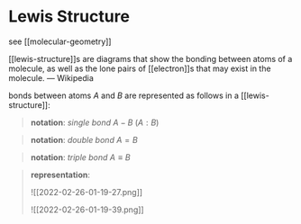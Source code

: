# Lewis Structure

see [[molecular-geometry]]

[[lewis-structure]]s are diagrams that show the bonding between atoms of a molecule, as well as the lone pairs of [[electron]]s that may exist in the molecule. &mdash; Wikipedia

bonds between atoms $A$ and $B$ are represented as follows in a [[lewis-structure]]:

> **notation**: _single bond_ $A - B$ ($A : B$)

> **notation**: _double bond_ $A = B$

> **notation**: _triple bond_ $A \equiv B$

> **representation**:
>
> ![[2022-02-26-01-19-27.png]]
>
> ![[2022-02-26-01-19-39.png]]
